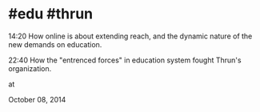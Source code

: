 # #edu #thrun

14:20 How online is about extending reach, and the dynamic nature of the new demands on education. 

22:40 How the "entrenced forces" in education system fought Thrun's organization.








at

October 08, 2014















